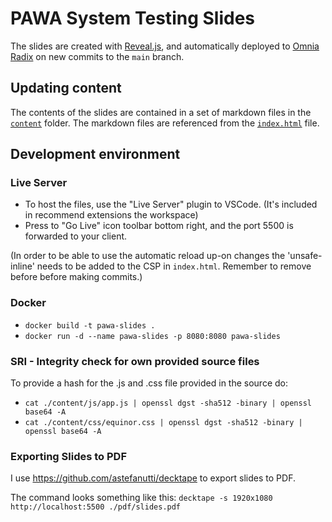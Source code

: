 # PAWA System Testing Slides

The slides are created with [Reveal.js](https://revealjs.com/), and automatically deployed to [Omnia Radix](https://pawa-system-test-slides.app.playground.radix.equinor.com/#/) on new commits to the `main` branch.

## Updating content

The contents of the slides are contained in a set of markdown files in the [`content`](content) folder. The markdown files are referenced from the [`index.html`](index.html) file.

## Development environment

### Live Server

- To host the files, use the "Live Server" plugin to VSCode. (It's included in recommend extensions the workspace)
- Press to "Go Live" icon toolbar bottom right, and the port 5500 is forwarded to your client.

(In order to be able to use the automatic reload up-on changes the 'unsafe-inline' needs to be added to the CSP in ``index.html``. Remember to remove before before making commits.)

### Docker

- `docker build -t pawa-slides .`
- `docker run -d --name pawa-slides -p 8080:8080 pawa-slides`

### SRI - Integrity check for own provided source files

To provide a hash for the .js and .css file provided in the source do:

- `cat ./content/js/app.js | openssl dgst -sha512 -binary | openssl base64 -A`
- `cat ./content/css/equinor.css | openssl dgst -sha512 -binary | openssl base64 -A`

### Exporting Slides to PDF

I use https://github.com/astefanutti/decktape to export slides to PDF.

The command looks something like this: `decktape -s 1920x1080 http://localhost:5500 ./pdf/slides.pdf`
